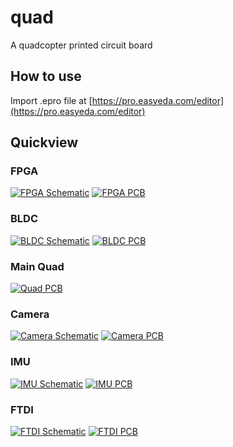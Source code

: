 # quad
A quadcopter printed circuit board  

## How to use
Import .epro file at [https://pro.easyeda.com/editor](https://pro.easyeda.com/editor)

## Quickview

### FPGA
[![FPGA Schematic](img/2025_08_20_fpga_sch.png)](img/2025_08_20_fpga_sch.png)
[![FPGA PCB](img/2025_08_20_fpga_pcb.png)](img/2025_08_20_fpga_pcb.png)

### BLDC
[![BLDC Schematic](img/2025_07_18_bldc_sch.png)](img/2025_07_18_bldc_sch.png)
[![BLDC PCB](img/2025_07_18_bldc_pcb.png)](img/2025_07_18_bldc_pcb.png)

### Main Quad
<!-- [![Quad Schematic](img/2025_06_05_quad_sch.png)](img/2025_06_05_quad_sch.png) -->
[![Quad PCB](img/2025_06_05_quad_pcb.png)](img/2025_06_05_quad_pcb.png)

### Camera
[![Camera Schematic](img/2025_06_24_cam_sch.png)](img/2025_06_24_cam_sch.png)
[![Camera PCB](img/2025_06_24_cam_pcb.png)](img/2025_06_24_cam_pcb.png)

### IMU
[![IMU Schematic](img/2025_07_18_imu_sch.png)](img/2025_07_18_imu_sch.png)
[![IMU PCB](img/2025_07_18_imu_pcb.png)](img/2025_07_18_imu_pcb.png)

### FTDI
[![FTDI Schematic](img/2025_07_18_ftdi_sch.png)](img/2025_07_18_ftdi_sch.png)
[![FTDI PCB](img/2025_07_18_ftdi_pcb.png)](img/2025_07_18_ftdi_pcb.png)
